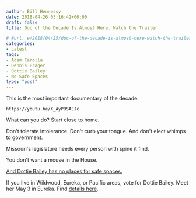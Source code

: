 ```yaml
---
author: Bill Hennessy
date: 2018-04-26 03:16:42+00:00
draft: false
title: Doc of the Decade Is Almost Here. Watch the Trailer

# #url: e/2018/04/25/doc-of-the-decade-is-almost-here-watch-the-trailer/
categories:
- Latest
tags:
- Adam Carolla
- Dennis Prager
- Dottie Bailey
- No Safe Spaces
type: "post"
---
```





This is the most important documentary of the decade.






    https://youtu.be/X_AyP9SAEJc






What can you do? Start close to home.







Don't tolerate intolerance. Don't curb your tongue. And don't elect
    whimps to
    government. 







Missouri's legislature needs every person with spine it find. 







You don't want a mouse in the House.







[And Dottie Bailey has no places for safe spaces.](https://dottiebailey.com)







If you live in Wildwood, Eureka, or Pacific areas, vote for Dottie Bailey. Meet her May 3 in Eureka. Find [details here](https://www.facebook.com/events/199456934172804/). 



